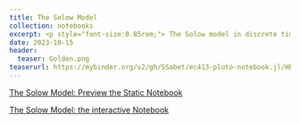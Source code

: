 ```yaml
---
title: The Solow Model
collection: notebooks
excerpt: <p style="font-size:0.85rem;"> The Solow model in discrete time. BGP and the steady state. The Uzawa theorem. Transition paths. Convergence and Speed of convergence. Kaldor facts and the Solow model. Non-unitary elasticity of substitution between labour and capital (CES production function). CES production function and comparative statics. The Golden rule consumption.</p>
date: 2023-10-15
header:
  teaser: Golden.png
teaserurl: https://mybinder.org/v2/gh/SSabet/ec413-pluto-notebook.jl/HEAD?urlpath=pluto/open?path=/home/jovyan/notebooks/EC413_Solow.jl
---
```


[The Solow Model: Preview the Static Notebook](https://ssabet.github.io/macro-notebooks/Neoclassical_Growth.html)

[The Solow Model: the interactive Notebook](https://mybinder.org/v2/gh/SSabet/ec413-pluto-notebook.jl/HEAD?urlpath=pluto/open?path=/home/jovyan/notebooks/EC413_Solow.jl)
